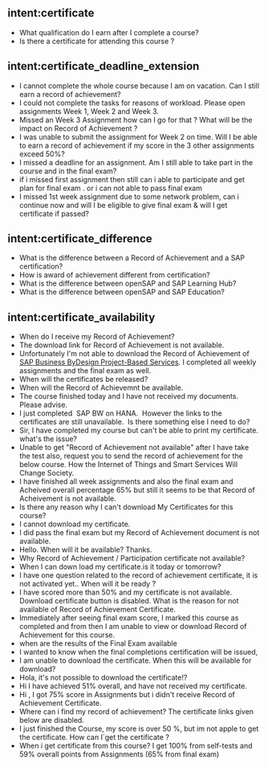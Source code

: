 ## intent:certificate
- What qualification do I earn after I complete a course?
- Is there a certificate for attending this course ?

## intent:certificate_deadline_extension
- I cannot complete the whole course because I am on vacation. Can I still earn a record of achievement?
- I could not complete the tasks for reasons of workload. Please open assignments Week 1, Week 2 and Week 3.
- Missed an Week 3 Assignment how can I go for that ? What will be the impact on Record of Achievement ?
- I was unable to submit the assignment for Week 2 on time. Will I be able to earn a record of achievement if my score in the 3 other assignments exceed 50%?
- I missed a deadline for an assignment. Am I still able to take part in the course and in the final exam?
- if i missed first assignment then still can i able to participate and get plan for final exam . or i can not able to pass final exam
- I missed 1st week assignment due to some network problem, can i continue now and will I be eligible to give final exam & will I get certificate if passed?

## intent:certificate_difference
- What is the difference between a Record of Achievement and a SAP certification?
- How is award of achievement different from certification?
- What is the difference between openSAP and SAP Learning Hub?
- What is the difference between openSAP and SAP Education?

## intent:certificate_availability
- When do I receive my Record of Achievement?
- The download link for Record of Achievement is not available. 
- Unfortunately I'm not able to download the Record of Achievement of [SAP Business ByDesign Project-Based Services](course_title). I completed all weekly assignments and the final exam as well.
- When will the certificates be released? 
- When will the Record of Achievemnt be available.
- The course finished today and I have not received my documents. Please advise. 
- I just completed  SAP BW on HANA.  However the links to the certificates are still unavailable.  Is there something else I need to do?
- Sir, I have completed my course but can't be able to print my certificate. what's the issue?
- Unable to get "Record of Achievement not available" after I have take the test also, request you to send the record of achievement for the below course. How the Internet of Things and Smart Services Will Change Society.
- I have finished all week assignments and also the final exam and Acheived overall percentage 65% but still it seems to be that Record of Acheivement is not available.
- Is there any reason why I can't download My Certificates for this course?
- I cannot download my certificate.
- I did pass the final exam but my Record of Achievement document is not available.
- Hello. When will it be available? Thanks.
- Why Record of Achievement / Participation certificate not available?
- When I can down load my certificate.is it today or tomorrow?
- I have one question related to the record of achievement certificate, it is not activated yet.. When will it be ready ?
- I have scored more than 50% and my certificate is not available. Download certificate button is disabled. What is the reason for not available of Record of Achievement Certificate.
- Immediately after seeing final exam score, I marked this course as completed and from then I am unable to view or download Record of Achievement for this course.
- when are the results of the Final Exam available
- I wanted to know when the final completions certification will be issued,
- I am unable to download the certificate. When this will be available for download?
- Hola, it's not possible to download the certificate!?
- Hi I have achieved 51% overall, and have not received my certificate.
- Hi , I got 75% score in Assignments but i didn't receive Record of Achievement Certificate.
- Where can i find my record of achievement? The certificate links given below are disabled.
- I just finished the Course, my score is over 50 %, but im not apple to get the certificate. How can I´get the certificate ?
- When i get certificate from this course? I get 100% from self-tests and 59% overall points from Assignments (65% from final exam)